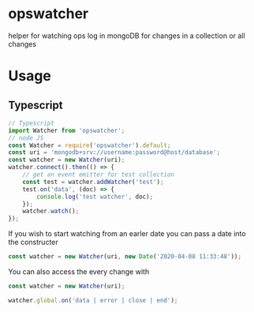 # opswatcher
helper for watching ops log in mongoDB for changes in a collection or all changes

# Usage 

## Typescript

``` js
// Typescript
import Watcher from 'opswatcher';
// node JS
const Watcher = require('opswatcher').default;
const uri = 'mongodb+srv://username:password@host/database';
const watcher = new Watcher(uri);
watcher.connect().then(() => {
    // get an event emitter for test collection
    const test = watcher.addWatcher('test');
    test.on('data', (doc) => {
        console.log('test watcher', doc);
    });
    watcher.watch();
});
```

If you wish to start watching from an earler date you can pass a date into the constructer

```js 
const watcher = new Watcher(uri, new Date('2020-04-08 11:33:48'));
```

You can also access the every change with

```js
const watcher = new Watcher(uri);

watcher.global.on('data | error | close | end');
```
